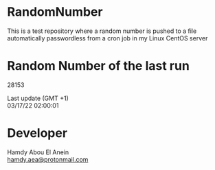 # RandomNumber    
This is a test repository where a random number is pushed to a file automatically passwordless from a cron job in my Linux CentOS server    
# Random Number of the last run   
28153
      
Last update (GMT +1)    
03/17/22 02:00:01
# Developer    
Hamdy Abou El Anein   
hamdy.aea@protonmail.com
